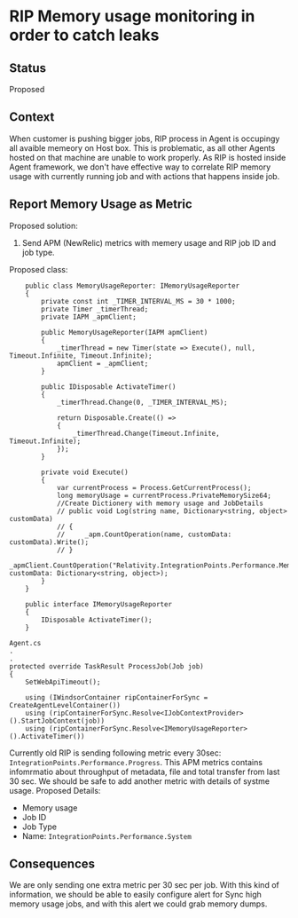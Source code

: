 # RIP Memory usage monitoring in order to catch leaks

## Status

Proposed

## Context

When customer is pushing bigger jobs, RIP process in Agent is occupingy all avaible memeory on Host box. This is problematic, as all other Agents hosted on that machine are unable to work properly.
As RIP is hosted inside Agent framework, we don't have effective way to correlate RIP memory usage with currently running job and with actions that happens inside job.

## Report Memory Usage as Metric
Proposed solution:
1. Send APM (NewRelic) metrics with memery usage and RIP job ID and job type.

Proposed class:
```{csharp}
    public class MemoryUsageReporter: IMemoryUsageReporter
    {
        private const int _TIMER_INTERVAL_MS = 30 * 1000;
        private Timer _timerThread;
        private IAPM _apmClient;

        public MemoryUsageReporter(IAPM apmClient)
        {
            _timerThread = new Timer(state => Execute(), null, Timeout.Infinite, Timeout.Infinite);
            apmClient = _apmClient;
        }

        public IDisposable ActivateTimer()
        {
            _timerThread.Change(0, _TIMER_INTERVAL_MS);

            return Disposable.Create(() =>
            {
                _timerThread.Change(Timeout.Infinite, Timeout.Infinite);
            });
        }

        private void Execute()
        {
            var currentProcess = Process.GetCurrentProcess();
            long memoryUsage = currentProcess.PrivateMemorySize64;
            //Create Dictionery with memory usage and JobDetails
            // public void Log(string name, Dictionary<string, object> customData)
            // {
            //     _apm.CountOperation(name, customData: customData).Write();
            // }
            _apmClient.CountOperation("Relativity.IntegrationPoints.Performance.MemUsage", customData: Dictionary<string, object>);
        }
    }

    public interface IMemoryUsageReporter
    {
        IDisposable ActivateTimer();
    }
```
```{csharp}
Agent.cs
.
.
protected override TaskResult ProcessJob(Job job)
{
    SetWebApiTimeout();

    using (IWindsorContainer ripContainerForSync = CreateAgentLevelContainer())
    using (ripContainerForSync.Resolve<IJobContextProvider>().StartJobContext(job))
    using (ripContainerForSync.Resolve<IMemoryUsageReporter>().ActivateTimer())
```

Currently old RIP is sending following metric every 30sec: `IntegrationPoints.Performance.Progress`. This APM metrics contains infomrmatio about throughput of metadata, file and total transfer from last 30 sec.
We should be safe to add another metric with details of systme usage.
Proposed Details:
 - Memory usage
 - Job ID
 - Job Type
 - Name: `IntegrationPoints.Performance.System`

## Consequences

We are only sending one extra metric per 30 sec per job.
With this kind of information, we should be able to easily configure alert for Sync high memory usage jobs, and with this alert we could grab memory dumps.
